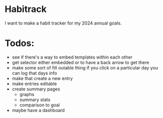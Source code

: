 # Habitrack
I want to make a habit tracker for my 2024 annual goals.

# Todos:
- see if there's a way to embed templates within each other
- get selector either embedded or to have a back arrow to get there
- make some sort of fill outable thing if you click on a particular day you can log that days info
- make that create a new entry
- make entries editable
- create summary pages
  - graphs
  - summary stats
  - comparison to goal
- maybe have a dashboard
